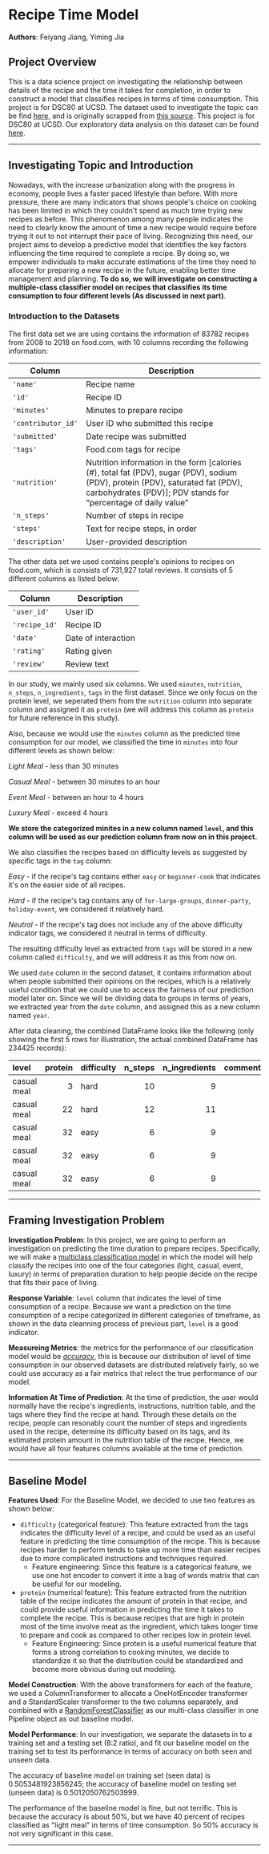 # Recipe Time Model
**Authors**: Feiyang Jiang, Yiming Jia
## Project Overview
This is a data science project on investigating the relationship between details of the recipe and the time it takes for completion, in order to construct a model that classifies recipes in terms of time consumption. This project is for DSC80 at UCSD. The dataset used to investigate the topic can be find [here](https://dsc80.com/project3/recipes-and-ratings/food.com), and is originally scrapped from [this source](https://cseweb.ucsd.edu/~jmcauley/pdfs/emnlp19c.pdf). This project is for DSC80 at UCSD. Our exploratory data analysis on this dataset can be found [here](https://fjiang316.github.io/Recipe_Calorie/).

---
## Investigating Topic and Introduction
Nowadays, with the increase urbanization along with the progress in economy, people lives a faster paced lifestyle than before. With more pressure, there are many indicators that shows people's choice on cooking has been limited in which they couldn't spend as much time trying new recipes as before. This phenomenon among many people indicates the need to clearly know the amount of time a new recipe would require before trying it out to not interrupt their pace of living. Recognizing this need, our project aims to develop a predictive model that identifies the key factors influencing the time required to complete a recipe. By doing so, we empower individuals to make accurate estimations of the time they need to allocate for preparing a new recipe in the future, enabling better time management and planning. **To do so, we will investigate on constructing a multiple-class classifier model on recipes that classifies its time consumption to four different levels (As discussed in next part)**.

### Introduction to the Datasets

The first data set we are using contains the information of 83782 recipes from 2008 to 2018 on food.com, with 10 columns recording the following information:

|Column	                 |Description|
|---                     |---        |
|`'name'	`            |Recipe name|
|`'id'`	                 |Recipe ID|
|`'minutes'`	         |Minutes to prepare recipe|
|`'contributor_id'`	     |User ID who submitted this recipe|
|`'submitted'`	            | Date recipe was submitted|
|`'tags'`	              |Food.com tags for recipe|
|`'nutrition'`	          |Nutrition information in the form [calories (#), total fat (PDV), sugar (PDV), sodium (PDV), protein    (PDV), saturated fat (PDV), carbohydrates (PDV)]; PDV stands for “percentage of daily value”|
|`'n_steps'`	          |Number of steps in recipe|
|`'steps'`	              |Text for recipe steps, in order|
|`'description'`	     | User-provided description|

The other data set we used contains people's opinions to recipes on food.com, which is consists of 731,927 total reviews. It consists of 5 different columns as listed below:

|Column|Description|
|---|---|
|`'user_id'`	|User ID|
|`'recipe_id'`	|Recipe ID|
|`'date'`	|Date of interaction|
|`'rating'`	|Rating given|
|`'review'`	|Review text|

In our study, we mainly used six columns. We used `minutes`, `nutrition`, `n_steps`, `n_ingredients`, `tags` in the first dataset. Since we only focus on the protein level, we seperated them from the `nutrition` column into separate column and assigned it as `protein` (we will address this column as `protein` for future reference in this study). 

Also, because we would use the `minutes` column as the predicted time consumption for our model, we classified the time in `minutes` into four different levels as shown below:

*Light Meal*  -  less than 30 minutes

*Casual Meal*  -  between 30 minutes to an hour

*Event Meal*  -  between an hour to 4 hours

*Luxury Meal*  -  exceed 4 hours

**We store the categorized minites in a new column named `level`, and this column will be used as our prediction column from now on in this project.**

We also classifies the recipes based on difficulty levels as suggested by specific tags in the `tag` column:

*Easy*  -  if the recipe's tag contains either `easy` or `beginner-cook` that indicates it's on the easier side of all recipes.

*Hard*  -  if the recipe's tag contains any of `for-large-groups`, `dinner-party`, `holiday-event`, we considered it relatively hard.

*Neutral*  -  if the recipe's tag does not include any of the above difficulty indicator tags, we considered it neutral in terms of difficulty.

The resulting difficulty level as extracted from `tags` will be stored in a new column called `difficulty`, and we will address it as this from now on.

We used `date` column in the second dataset, it contains information about when people submitted their opinions on the recipes, which is a relatively useful condition that we could use to access the fairness of our prediction model later on. Since we will be dividing data to groups in terms of years, we extracted year from the `date` column, and assigned this as a new column named `year`.

After data cleaning, the combined DataFrame looks like the following (only showing the first 5 rows for illustration, the actual combined DataFrame has 234425 records):

| level       |   protein | difficulty   |   n_steps |   n_ingredients |   comment_year |
|:------------|----------:|:-------------|----------:|----------------:|---------------:|
| casual meal |         3 | hard         |        10 |               9 |           2008 |
| casual meal |        22 | hard         |        12 |              11 |           2012 |
| casual meal |        32 | easy         |         6 |               9 |           2008 |
| casual meal |        32 | easy         |         6 |               9 |           2009 |
| casual meal |        32 | easy         |         6 |               9 |           2013 |

---
## Framing Investigation Problem
**Investigation Problem**: In this project, we are going to perform an investigation on predicting the time duration to prepare recipes. Specifically, we will make a <u>multiclass classification model</u> in which the model will help classify the recipes into one of the four categories (light, casual, event, luxury) in terms of preparation duration to help people decide on the recipe that fits their pace of living.

**Response Variable**: `level` column that indicates the level of time consumption of a recipe. Because we want a prediction on the time consumption of a recipe categorized in different categories of timeframe, as shown in the data cleanning process of previous part, `level` is a good indicator.

**Measureing Metrics**: the metrics for the performance of our classification model would be <u>*accuracy*</u>, this is because our distribution of level of time consumption in our observed datasets are distributed relatively fairly, so we could use accuracy as a fair metrics that relect the true performance of our model.

**Information At Time of Prediction**: At the time of prediction, the user would normally have the recipe's ingredients, instructions, nutrition table, and the tags where they find the recipe at hand. Through these details on the recipe, people can resonably count the number of steps and ingredients used in the recipe, determine its difficulty based on its tags, and its estimated protein amount in the nutrition table of the recipe. Hence, we would have all four features columns available at the time of prediction.

---
## Baseline Model
**Features Used**:
For the Baseline Model, we decided to use two features as shown below:

* `difficulty` (categorical feature): This feature extracted from the tags indicates the difficulty level of a recipe, and could be used as an useful feature in predicting the time consumption of the recipe. This is because recipes harder to perform tends to take up more time than easier recipes due to more complicated instructions and techniques required. 
    * Feature engineering: Since this feature is a categorical feature, we use one hot encoder to convert it into a bag of words matrix that can be useful for our modeling.
* `protein` (numerical feature): This feature extracted from the nutrition table of the recipe indicates the amount of protein in that recipe, and could provide useful information in predicting the time it takes to complete the recipe. This is because recipes that are high in protein most of the time involve meat as the ingredient, which takes longer time to prepare and cook as compared to other recipes low in protein level.
    * Feature Engineering: Since protein is a useful numerical feature that forms a strong correlation to cooking minutes, we decide to standardize it so that the distribution could be standardized and become more obvious during out modeling.

**Model Construction**: 
With the above transformers for each of the feature, we used a ColumnTransformer to allocate a OneHotEncoder transformer and a StandardScaler transformer to the two columns separately, and combined with a <u>RandomForestClassifier</u> as our multi-class classifier in one Pipeline object as out baseline model.

**Model Performance**: 
In our investigation, we separate the datasets in to a training set and a testing set (8:2 ratio), and fit our baseline model on the training set to test its performance in terms of accuracy on both seen and unseen data. 

The accuracy of baseline model on training set (seen data) is 0.5053481923856245;
the accuracy of baseline model on testing set (unseen data) is 0.5012050762503999.

The performance of the baseline model is fine, but not terrific. This is because the accuracy is about 50%, but we have 40 percent of recipes classified as "light meal" in terms of time consumption. So 50% accuracy is not very significant in this case.

---
## 